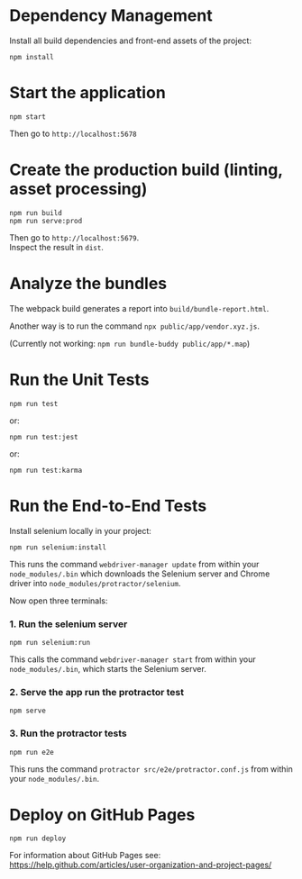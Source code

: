 # Dependency Management

Install all build dependencies and front-end assets of the project:

    npm install

# Start the application

    npm start
    
Then go to `http://localhost:5678`

# Create the production build (linting, asset processing)

    npm run build
    npm run serve:prod
    
Then go to `http://localhost:5679`.  
Inspect the result in `dist`.


# Analyze the bundles

The webpack build generates a report into `build/bundle-report.html`.

Another way is to run the command `npx public/app/vendor.xyz.js`.

(Currently not working: `npm run bundle-buddy public/app/*.map`)

    
# Run the Unit Tests

    npm run test

or:

    npm run test:jest
    
or:

    npm run test:karma


# Run the End-to-End Tests

Install selenium locally in your project:

	npm run selenium:install
	
This runs the command `webdriver-manager update` from within your `node_modules/.bin` which downloads the Selenium server and Chrome driver into `node_modules/protractor/selenium`.

Now open three terminals:


### 1. Run the selenium server

	npm run selenium:run 
	
This calls the command `webdriver-manager start` from within your `node_modules/.bin`, which starts the Selenium server.


### 2. Serve the app run the protractor test

	npm serve
	

### 3. Run the protractor tests

	npm run e2e
	
This  runs the command `protractor src/e2e/protractor.conf.js` from within your `node_modules/.bin`.


# Deploy on GitHub Pages

    npm run deploy

For information about GitHub Pages see: https://help.github.com/articles/user-organization-and-project-pages/
